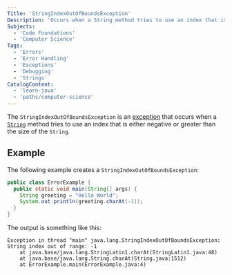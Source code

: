 ```yaml
---
Title: 'StringIndexOutOfBoundsException'
Description: 'Occurs when a String method tries to use an index that is either negative or greater than the size of the string.'
Subjects:
  - 'Code Foundations'
  - 'Computer Science'
Tags:
  - 'Errors'
  - 'Error Handling'
  - 'Exceptions'
  - 'Debugging'
  - 'Strings'
CatalogContent:
  - 'learn-java'
  - 'paths/computer-science'
---
```


The `StringIndexOutOfBoundsException` is an [exception](https://www.codecademy.com/resources/docs/general/error) that occurs when a [`String`](https://www.codecademy.com/resources/docs/java/strings) method tries to use an index that is either negative or greater than the size of the `String`.

## Example

The following example creates a `StringIndexOutOfBoundsException`:

```java
public class ErrorExample {
  public static void main(String[] args) {
    String greeting = "Hello World";
    System.out.println(greeting.charAt(-1));
  }
}
```

The output is something like this:

```shell
Exception in thread "main" java.lang.StringIndexOutOfBoundsException: String index out of range: -1
    at java.base/java.lang.StringLatin1.charAt(StringLatin1.java:48)
    at java.base/java.lang.String.charAt(String.java:1512)
    at ErrorExample.main(ErrorExample.java:4)
```
